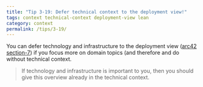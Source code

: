 ```yaml
---
title: "Tip 3-19: Defer technical context to the deployment view!"
tags: context technical-context deployment-view lean
category: context
permalink: /tips/3-19/
---
```



You can defer technology and infrastructure to the deployment view
([arc42 section-7](/section-7)) if you focus  more on domain topics
(and therefore and do without technical context.

> If technology and infrastructure is important to you, then you should
give this overview already in the technical context.
